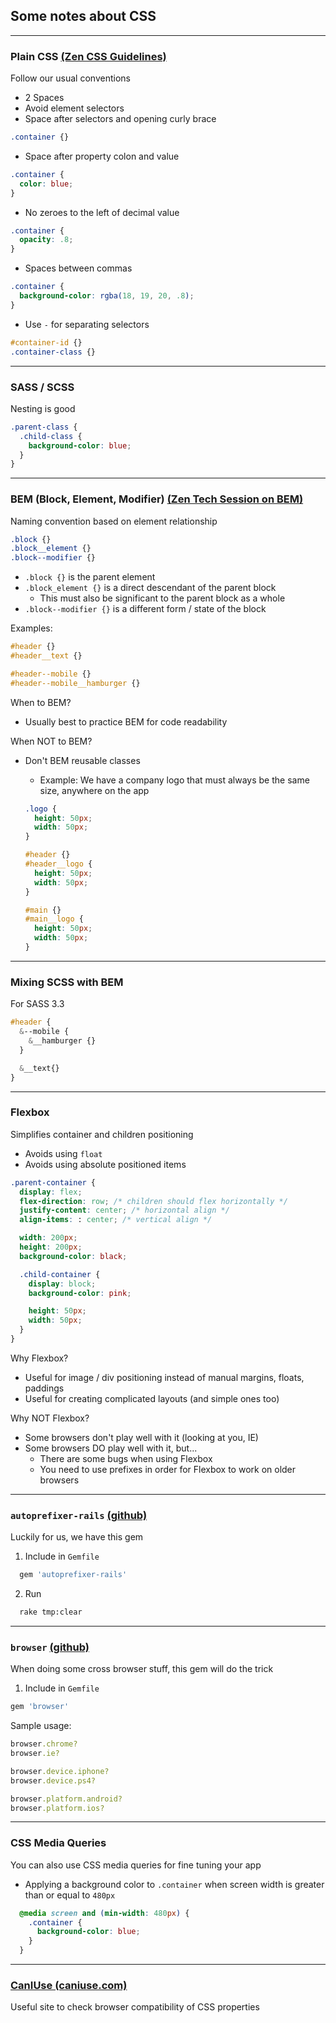 ## Some notes about CSS
---
### Plain CSS [(Zen CSS Guidelines)](https://github.com/clinic-it/zen/blob/master/guidelines/css.md)
Follow our usual conventions
* 2 Spaces
* Avoid element selectors
* Space after selectors and opening curly brace

```css
.container {}
```
* Space after property colon and value

```css
.container {
  color: blue;
}
```
* No zeroes to the left of decimal value

```css
.container {
  opacity: .8;
}
```
* Spaces between commas

```css
.container {
  background-color: rgba(18, 19, 20, .8);
}
```
* Use `-` for separating selectors

```css
#container-id {}
.container-class {}
```
---
### SASS / SCSS
Nesting is good

```scss
.parent-class {
  .child-class {
    background-color: blue;
  }
}
```
---
### BEM (Block, Element, Modifier) [(Zen Tech Session on BEM)](https://github.com/clinic-it/zen/blob/master/tech_sessions/bem.md)
Naming convention based on element relationship

```css
.block {}
.block__element {}
.block--modifier {}
```
* ```.block {}``` is the parent element
* ```.block_element {}``` is a direct descendant of the parent block
  * This must also be significant to the parent block as a whole
* ```.block--modifier {}``` is a different form / state of the block

Examples:

```css
#header {}
#header__text {}

#header--mobile {}
#header--mobile__hamburger {}
```
When to BEM?
* Usually best to practice BEM for code readability

When NOT to BEM?
* Don't BEM reusable classes
  * Example: We have a company logo that must always be the same size, anywhere on the app
  
  ```css
  .logo {
    height: 50px;
    width: 50px;
  }

  #header {}
  #header__logo {
    height: 50px;
    width: 50px;
  }

  #main {}
  #main__logo {
    height: 50px;
    width: 50px;
  }
  ```

---
### Mixing SCSS with BEM
For SASS 3.3

```scss
#header {
  &--mobile {
    &__hamburger {}
  }

  &__text{}
}
```
---
### Flexbox
Simplifies container and children positioning
* Avoids using `float`
* Avoids using absolute positioned items

```scss
.parent-container {
  display: flex;
  flex-direction: row; /* children should flex horizontally */
  justify-content: center; /* horizontal align */
  align-items: : center; /* vertical align */

  width: 200px;
  height: 200px;
  background-color: black;

  .child-container {
    display: block;
    background-color: pink;

    height: 50px;
    width: 50px;
  }
}
```

Why Flexbox?
* Useful for image / div positioning instead of manual margins, floats, paddings
* Useful for creating complicated layouts (and simple ones too)

Why NOT Flexbox?
* Some browsers don't play well with it (looking at you, IE)
* Some browsers DO play well with it, but...
  * There are some bugs when using Flexbox
  * You need to use prefixes in order for Flexbox to work on older browsers

---
### `autoprefixer-rails` [(github)](https://github.com/ai/autoprefixer-rails)
Luckily for us, we have this gem
1. Include in `Gemfile`

```ruby
  gem 'autoprefixer-rails'
```
2. Run

```bash
  rake tmp:clear
```
---
### `browser` [(github)](https://github.com/fnando/browser)
When doing some cross browser stuff, this gem will do the trick
1. Include in `Gemfile`

```ruby
gem 'browser'
```

Sample usage:

```ruby
browser.chrome?
browser.ie?

browser.device.iphone?
browser.device.ps4?

browser.platform.android?
browser.platform.ios?
```
---
### CSS Media Queries
You can also use CSS media queries for fine tuning your app
* Applying a background color to `.container` when screen width is greater than or equal to `480px`

```css
  @media screen and (min-width: 480px) {
    .container {
      background-color: blue;
    }
  }
```
---
### [CanIUse (caniuse.com)](caniuse.com)
Useful site to check browser compatibility of CSS properties
